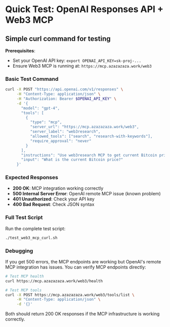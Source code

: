 # Quick Test: OpenAI Responses API + Web3 MCP

## Simple curl command for testing

**Prerequisites**: 
- Set your OpenAI API key: `export OPENAI_API_KEY=sk-proj-...`
- Ensure Web3 MCP is running at: `https://mcp.azazazaza.work/web3`

### Basic Test Command

```bash
curl -X POST "https://api.openai.com/v1/responses" \
     -H "Content-Type: application/json" \
     -H "Authorization: Bearer $OPENAI_API_KEY" \
     -d '{
       "model": "gpt-4",
       "tools": [
         {
           "type": "mcp",
           "server_url": "https://mcp.azazazaza.work/web3",
           "server_label": "web3research",
           "allowed_tools": ["search", "research-with-keywords"],
           "require_approval": "never"
         }
       ],
       "instructions": "Use web3research MCP to get current Bitcoin price and create a brief 2-sentence summary.",
       "input": "What is the current Bitcoin price?"
     }'
```

### Expected Responses

- **200 OK**: MCP integration working correctly
- **500 Internal Server Error**: OpenAI remote MCP issue (known problem)
- **401 Unauthorized**: Check your API key
- **400 Bad Request**: Check JSON syntax

### Full Test Script

Run the complete test script:
```bash
./test_web3_mcp_curl.sh
```

### Debugging

If you get 500 errors, the MCP endpoints are working but OpenAI's remote MCP integration has issues. You can verify MCP endpoints directly:

```bash
# Test MCP health
curl https://mcp.azazazaza.work/web3/health

# Test MCP tools
curl -X POST https://mcp.azazazaza.work/web3/tools/list \
     -H "Content-Type: application/json" \
     -d '{}'
```

Both should return 200 OK responses if the MCP infrastructure is working correctly.
